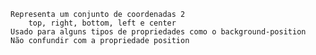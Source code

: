 <position>

    Representa um conjunto de coordenadas 2
        top, right, bottom, left e center
    Usado para alguns tipos de propriedades como o background-position
    Não confundir com a propriedade position